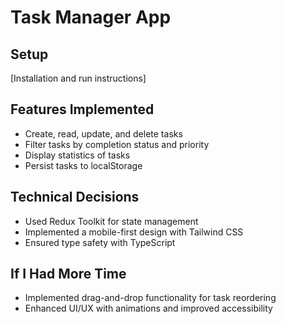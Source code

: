 # Task Manager App

## Setup

[Installation and run instructions]

## Features Implemented

- Create, read, update, and delete tasks
- Filter tasks by completion status and priority
- Display statistics of tasks
- Persist tasks to localStorage

## Technical Decisions

- Used Redux Toolkit for state management
- Implemented a mobile-first design with Tailwind CSS
- Ensured type safety with TypeScript

## If I Had More Time

- Implemented drag-and-drop functionality for task reordering
- Enhanced UI/UX with animations and improved accessibility
